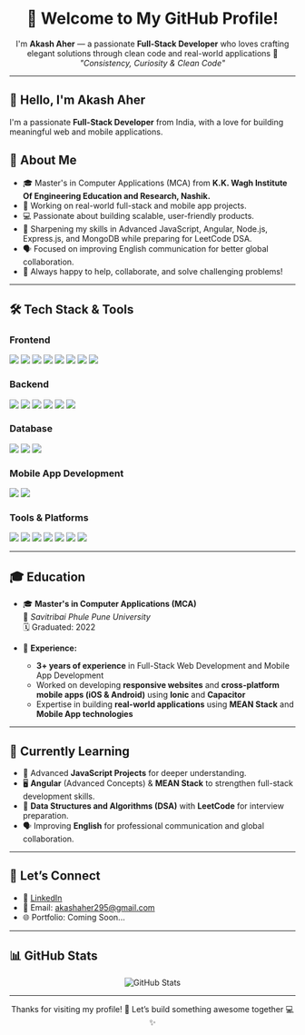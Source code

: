 <h1 align="center">👋 Welcome to My GitHub Profile!</h1>

<p align="center">
  I'm <b>Akash Aher</b> — a passionate <b>Full-Stack Developer</b> who loves crafting elegant solutions through clean code and real-world applications 🚀  
  <br/>
  <i>"Consistency, Curiosity & Clean Code"</i>
</p>

---

## 👋 Hello, I'm Akash Aher

I'm a passionate **Full-Stack Developer** from India, with a love for building meaningful web and mobile applications.

## 🧠 About Me

- 🎓 Master's in Computer Applications (MCA) from **K.K. Wagh Institute Of Engineering Education and Research, Nashik.**
- 🔭 Working on real-world full-stack and mobile app projects.
- 💻 Passionate about building scalable, user-friendly products.
- 🌱 Sharpening my skills in Advanced JavaScript, Angular, Node.js, Express.js, and MongoDB while preparing for LeetCode DSA.
- 🗣 Focused on improving English communication for better global collaboration.
- 💬 Always happy to help, collaborate, and solve challenging problems!

---

## 🛠️ Tech Stack & Tools

<p align="center">

### **Frontend**

  <p>
  <img src="https://img.shields.io/badge/HTML-E34F26?logo=html5&logoColor=white&style=for-the-badge" />
  <img src="https://img.shields.io/badge/CSS-1572B6?logo=css3&logoColor=white&style=for-the-badge" />
  <img src="https://img.shields.io/badge/JavaScript-F7DF1E?logo=javascript&logoColor=black&style=for-the-badge" />
  <img src="https://img.shields.io/badge/Angular-DD0031?logo=angular&logoColor=white&style=for-the-badge" />
  <img src="https://img.shields.io/badge/Tailwind_CSS-38B2AC?logo=tailwind-css&logoColor=white&style=for-the-badge" />
  <img src="https://img.shields.io/badge/Ionic-3880FF?logo=ionic&logoColor=white&style=for-the-badge" />
  <img src="https://img.shields.io/badge/React-61DAFB?logo=react&logoColor=black&style=for-the-badge" />
  <img src="https://img.shields.io/badge/Bootstrap-563D7C?logo=bootstrap&logoColor=white&style=for-the-badge" />
  <p>

### **Backend**

  <p>
  <img src="https://img.shields.io/badge/Node.js-339933?logo=node.js&logoColor=white&style=for-the-badge" />
  <img src="https://img.shields.io/badge/Express.js-000000?logo=express&logoColor=white&style=for-the-badge" />
  <img src="https://img.shields.io/badge/PHP-777BB4?logo=php&logoColor=white&style=for-the-badge" />
  <img src="https://img.shields.io/badge/CodeIgniter-EE4623?logo=codeigniter&logoColor=white&style=for-the-badge" />
  <img src="https://img.shields.io/badge/Laravel-FF2D20?logo=laravel&logoColor=white&style=for-the-badge" />
  <img src="https://img.shields.io/badge/REST_API-FF6F00?logo=json&logoColor=white&style=for-the-badge" />
  </p>

### **Database**

  <p>
  <img src="https://img.shields.io/badge/MongoDB-47A248?logo=mongodb&logoColor=white&style=for-the-badge" />
  <img src="https://img.shields.io/badge/MySQL-4479A1?logo=mysql&logoColor=white&style=for-the-badge" />
  <img src="https://img.shields.io/badge/PostgreSQL-4169E1?logo=postgresql&logoColor=white&style=for-the-badge" />
   </p>
     
  ### **Mobile App Development**
   <p>
  <img src="https://img.shields.io/badge/Capacitor-119EFF?logo=capacitor&logoColor=white&style=for-the-badge" />
  <img src="https://img.shields.io/badge/Cordova-E8E8E8?logo=apache-cordova&logoColor=black&style=for-the-badge" />
   </p>

### **Tools & Platforms**

<p>
  <img src="https://img.shields.io/badge/Git-F05032?logo=git&logoColor=white&style=for-the-badge" />
  <img src="https://img.shields.io/badge/GitHub-181717?logo=github&logoColor=white&style=for-the-badge" />
  <img src="https://img.shields.io/badge/Postman-FF6C37?logo=postman&logoColor=white&style=for-the-badge" />
  <img src="https://img.shields.io/badge/Linux-FCC624?logo=linux&logoColor=black&style=for-the-badge" />
  <img src="https://img.shields.io/badge/VS_Code-007ACC?logo=visual-studio-code&logoColor=white&style=for-the-badge" />
  <img src="https://img.shields.io/badge/Android_Studio-3DDC84?logo=android-studio&logoColor=white&style=for-the-badge" />
  <img src="https://img.shields.io/badge/Xcode-147EFB?logo=xcode&logoColor=white&style=for-the-badge" />
</p>

</p>

---

## 🎓 Education

- 🎓 **Master's in Computer Applications (MCA)**  
  📍 _Savitribai Phule Pune University_  
  🗓️ Graduated: 2022

- 📜 **Experience:**
  - **3+ years of experience** in Full-Stack Web Development and Mobile App Development
  - Worked on developing **responsive websites** and **cross-platform mobile apps (iOS & Android)** using **Ionic** and **Capacitor**
  - Expertise in building **real-world applications** using **MEAN Stack** and **Mobile App technologies**

---

## 🌱 Currently Learning

- 📘 Advanced **JavaScript Projects** for deeper understanding.
- 🖥️ **Angular** (Advanced Concepts) & **MEAN Stack** to strengthen full-stack development skills.
- 🧠 **Data Structures and Algorithms (DSA)** with **LeetCode** for interview preparation.
- 🗣️ Improving **English** for professional communication and global collaboration.

---

## 🔗 Let’s Connect

- 💼 [LinkedIn](https://www.linkedin.com/in/akash-aher-086613216/)
- 📧 Email: akashaher295@gmail.com
- 🌐 Portfolio: Coming Soon...

---

## 📊 GitHub Stats

<p align="center">
  <img src="https://github-readme-stats.vercel.app/api?username=aherakash295&show_icons=true&theme=radical&count_private=true" alt="GitHub Stats" />
</p>

---

<p align="center">
  Thanks for visiting my profile! 🙌  
Let’s build something awesome together 💻✨
</p>
